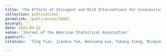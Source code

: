 ```yaml
---
title: 'The Effects of Stringent and Mild Interventions for Coronavirus Pandemic'
collection: publications
permalink: /publication/JASA1
excerpt: ''
date: 2021-04-22
venue: 'Journal of the American Statistical Association'
paperurl: ''
citation:  'Ting Tian, Jianbin Tan, Wenxiang Luo, Yukang Jiang, Minqiong Chen, Songpan Yang, Canhong Wen, Wenliang Pan & Xueqin Wang (2021), The Effects of Stringent and Mild Interventions for Coronavirus Pandemic, $\textit{Journal of the American Statistical Association}$, 116:534, 481-491 (*$\mathbf{joint\ first\ authorship}$). [Download paper here.](https://cogentoa.tandfonline.com/doi/abs/10.1080/01621459.2021.1897015?journalCode=uasa20)'

---
```

